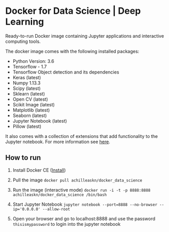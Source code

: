 # Docker for Data Science | Deep Learning

Ready-to-run Docker image containing Jupyter applications and interactive computing tools.

The docker image comes with the following installed packages:

  - Python Version: 3.6 
  - Tensorflow - 1.7
  - Tensorflow Object detection and its dependencies
  - Keras (latest)
  - Numpy 1.13.3
  - Scipy (latest)
  - Sklearn (latest)
  - Open CV (latest)
  - Scikit Image (latest)
  - Matplotlib (latest)
  - Seaborn (latest)
  - Jupyter Notebook (latest)
  - Pillow (latest)

It also comes with a collection of extensions that add functionality to the Jupyter notebook. For more information see [here].

## How to run

  1. Install Docker CE ([Install])
  2. Pull the image `docker pull achilleaskn/docker_data_science`

  3. Run the image (interactive mode) `docker run -i -t -p 8888:8888 achilleaskn/docker_data_science /bin/bash`

  4. Start Jupyter Notebook `jupyter notebook --port=8888 --no-browser --ip='0.0.0.0' --allow-root`

  5. Open your browser and go to localhost:8888 and use the password `thisismypassword` to login into the jupyter notebook


   
[Install]: <https://www.docker.com/community-edition>
[here]: <https://github.com/ipython-contrib/jupyter_contrib_nbextensions>